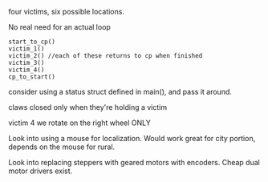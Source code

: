 four victims, six possible locations.


No real need for an actual loop

	start_to_cp()
	victim_1()
	victim_2() //each of these returns to cp when finished
	victim_3()
	victim_4()
	cp_to_start()

consider using a status struct defined in main(), and pass it around.

claws closed only when they're holding a victim

victim 4 we rotate on the right wheel ONLY

Look into using a mouse for localization. Would work great for city portion, depends on the mouse for rural.

Look into replacing steppers with geared motors with encoders. Cheap dual motor drivers exist.

